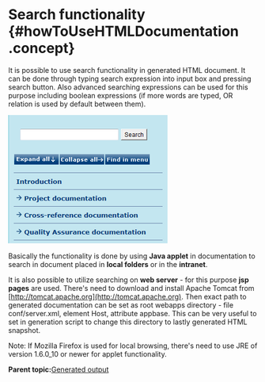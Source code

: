 # Search functionality {#howToUseHTMLDocumentation .concept}

It is possible to use search functionality in generated HTML document. It can be done through typing search expression into input box and pressing search button. Also advanced searching expressions can be used for this purpose including boolean expressions \(if more words are typed, OR relation is used by default between them\).

![HTML search](img/htmlSearch.png "HTML search")

Basically the functionality is done by using **Java applet** in documentation to search in document placed in **local folders** or in the **intranet**.

It is also possible to utilize searching on **web server** - for this purpose **jsp pages** are used. There's need to download and install Apache Tomcat from [http://tomcat.apache.org](http://tomcat.apache.org). Then exact path to generated documentation can be set as root webapps directory - file conf/server.xml, element Host, attribute appbase. This can be very useful to set in generation script to change this directory to lastly generated HTML snapshot.

Note: If Mozilla Firefox is used for local browsing, there's need to use JRE of version 1.6.0\_10 or newer for applet functionality.

**Parent topic:**[Generated output](../../../modules/falcon/output/index.md)

